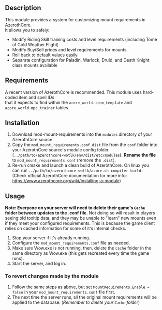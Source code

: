 ## Description
This module provides a system for customizing mount requirements in AzerothCore.  
It allows you to safely:

* Modify Riding Skill training costs and level requirements (including Tome of Cold Weather Flight)
* Modify Buy/Sell prices and level requirements for mounts.  
* Roll back to default values easily
* Separate configuration for Paladin, Warlock, Druid, and Death Knight class mounts available

## Requirements
A recent version of AzerothCore is recommended. This module uses hard-coded item and spell IDs  
that it expects to find within the `acore_world.item_template` and `acore_world.npc_trainer` tables.

## Installation
1. Download mod-mount-requirements into the `modules` directory of your AzerothCore source. 
2. Copy the `mod_mount_requirements.conf.dist` file from the `conf` folder into your AzerothCore source's module config folder. (`../path/to/azerothcore-wotlk/env/dist/etc/modules`). **Rename the file** to `mod_mount_requirements.conf` (remove the `.dist`).
3. Re-run cmake and launch a clean build of AzerothCore. On linux you can run `../path/to/azerothcore-wotlk/acore.sh compiler build` . (Check official AzerothCore documentation for more info: https://www.azerothcore.org/wiki/installing-a-module)

## Usage
**Note: Everyone on your server will need to delete their game's `Cache` folder between updates to the .conf file.** Not doing so will result in players seeing old tooltip data, and they may be unable to "learn" new mounts even if they meet your configured requirements. This is because the game client relies on cached information for some of it's internal checks.  

1. Stop your server if it's already running.  
2. Configure the `mod_mount_requirements.conf` file as needed.  
3. Make sure Wow.exe is not running, then, delete the `Cache` folder in the same directory as Wow.exe (this gets recreated every time the game runs).  
4. Start the server, and log in.  

### To revert changes made by the module  
1. Follow the same steps as above, but set `MountRequirements.Enable = false` in your `mod_mount_requirements.conf` file first.  
2. The next time the server runs, all the original mount requirements will be applied to the database. (*Remember to delete your `Cache` folder*)